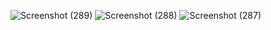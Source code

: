 ![Screenshot (289)](https://github.com/user-attachments/assets/339d8b61-89d2-459c-bc6f-985603139e38)
![Screenshot (288)](https://github.com/user-attachments/assets/2c00986f-c469-4b92-9483-3b775622ee21)
![Screenshot (287)](https://github.com/user-attachments/assets/8178f0ab-256a-4588-99a3-4d0469a72125)
